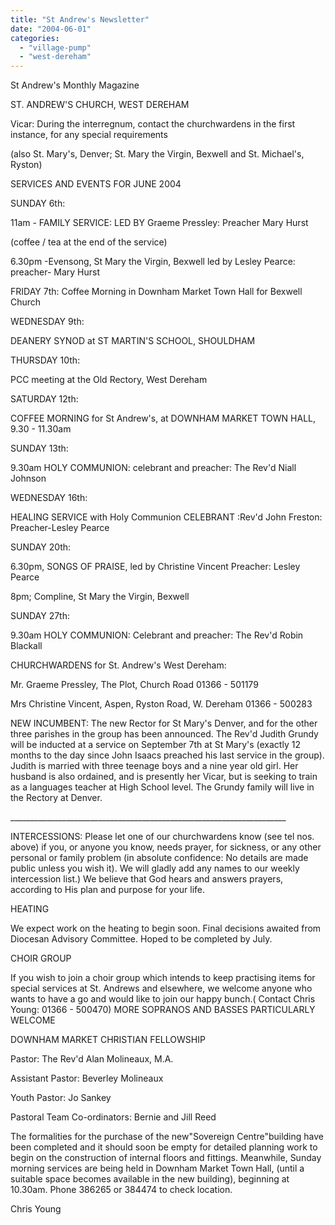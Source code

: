 ```yaml
---
title: "St Andrew's Newsletter"
date: "2004-06-01"
categories: 
  - "village-pump"
  - "west-dereham"
---
```


St Andrew's Monthly Magazine

ST. ANDREW'S CHURCH, WEST DEREHAM

Vicar: During the interregnum, contact the churchwardens in the first instance, for any special requirements

(also St. Mary's, Denver; St. Mary the Virgin, Bexwell and St. Michael's, Ryston)

SERVICES AND EVENTS FOR JUNE 2004

SUNDAY 6th:

11am - FAMILY SERVICE: LED BY Graeme Pressley: Preacher Mary Hurst

(coffee / tea at the end of the service)

6.30pm -Evensong, St Mary the Virgin, Bexwell led by Lesley Pearce: preacher- Mary Hurst

FRIDAY 7th: Coffee Morning in Downham Market Town Hall for Bexwell Church

WEDNESDAY 9th:

DEANERY SYNOD at ST MARTIN'S SCHOOL, SHOULDHAM

THURSDAY 10th:

PCC meeting at the Old Rectory, West Dereham

SATURDAY 12th:

COFFEE MORNING for St Andrew's, at DOWNHAM MARKET TOWN HALL, 9.30 - 11.30am

SUNDAY 13th:

9.30am HOLY COMMUNION: celebrant and preacher: The Rev'd Niall Johnson

WEDNESDAY 16th:

HEALING SERVICE with Holy Communion CELEBRANT :Rev'd John Freston: Preacher-Lesley Pearce

SUNDAY 20th:

6.30pm, SONGS OF PRAISE, led by Christine Vincent Preacher: Lesley Pearce

8pm; Compline, St Mary the Virgin, Bexwell

SUNDAY 27th:

9.30am HOLY COMMUNION: Celebrant and preacher: The Rev'd Robin Blackall

CHURCHWARDENS for St. Andrew's West Dereham:

Mr. Graeme Pressley, The Plot, Church Road 01366 - 501179

Mrs Christine Vincent, Aspen, Ryston Road, W. Dereham 01366 - 500283

NEW INCUMBENT: The new Rector for St Mary's Denver, and for the other three parishes in the group has been announced. The Rev'd Judith Grundy will be inducted at a service on September 7th at St Mary's (exactly 12 months to the day since John Isaacs preached his last service in the group). Judith is married with three teenage boys and a nine year old girl. Her husband is also ordained, and is presently her Vicar, but is seeking to train as a languages teacher at High School level. The Grundy family will live in the Rectory at Denver.

\_\_\_\_\_\_\_\_\_\_\_\_\_\_\_\_\_\_\_\_\_\_\_\_\_\_\_\_\_\_\_\_\_\_\_\_\_\_\_\_\_\_\_\_\_\_\_\_\_\_\_\_\_\_\_\_\_\_\_\_\_\_\_\_\_\_\_\_\_

INTERCESSIONS: Please let one of our churchwardens know (see tel nos. above) if you, or anyone you know, needs prayer, for sickness, or any other personal or family problem (in absolute confidence: No details are made public unless you wish it). We will gladly add any names to our weekly intercession list.) We believe that God hears and answers prayers, according to His plan and purpose for your life.

HEATING

We expect work on the heating to begin soon. Final decisions awaited from Diocesan Advisory Committee. Hoped to be completed by July.

CHOIR GROUP

If you wish to join a choir group which intends to keep practising items for special services at St. Andrews and elsewhere, we welcome anyone who wants to have a go and would like to join our happy bunch.( Contact Chris Young: 01366 - 500470) MORE SOPRANOS AND BASSES PARTICULARLY WELCOME

DOWNHAM MARKET CHRISTIAN FELLOWSHIP

Pastor: The Rev'd Alan Molineaux, M.A.

Assistant Pastor: Beverley Molineaux

Youth Pastor: Jo Sankey

Pastoral Team Co-ordinators: Bernie and Jill Reed

The formalities for the purchase of the new"Sovereign Centre"building have been completed and it should soon be empty for detailed planning work to begin on the construction of internal floors and fittings. Meanwhile, Sunday morning services are being held in Downham Market Town Hall, (until a suitable space becomes available in the new building), beginning at 10.30am. Phone 386265 or 384474 to check location.

Chris Young
